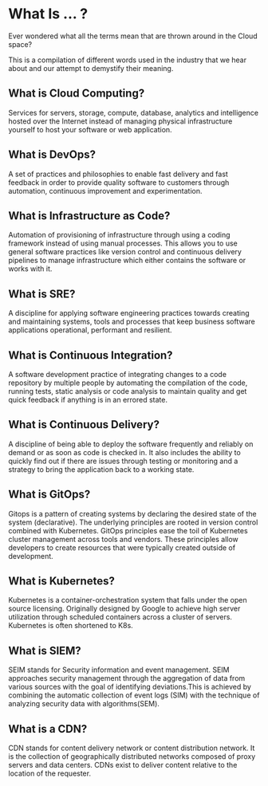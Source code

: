 # What Is ... ?

Ever wondered what all the terms mean that are thrown around in the Cloud space?

This is a compilation of different words used in the industry that we hear about and our attempt to demystify their meaning.

## What is Cloud Computing?

Services for servers, storage, compute, database, analytics and intelligence hosted over the Internet instead of managing physical infrastructure yourself to host your software or web application.

## What is DevOps?

A set of practices and philosophies to enable fast delivery and fast feedback in order to provide quality software to customers through automation, continuous improvement and experimentation.

## What is Infrastructure as Code?

Automation of provisioning of infrastructure through using a coding framework instead of using manual processes. This allows you to use general software practices like version control and continuous delivery pipelines to manage infrastructure which either contains the software or works with it.

## What is SRE?

A discipline for applying software engineering practices towards creating and maintaining systems, tools and processes that keep business software applications operational, performant and resilient.

## What is Continuous Integration?

A software development practice of integrating changes to a code repository by multiple people by automating the compilation of the code, running tests, static analysis or code analysis to maintain quality and get quick feedback if anything is in an errored state.

## What is Continuous Delivery?

A discipline of being able to deploy the software frequently and reliably on demand or as soon as code is checked in. It also includes the ability to quickly find out if there are issues through testing or monitoring and a strategy to bring the application back to a working state.


## What is GitOps?
Gitops is a pattern of creating systems by declaring the desired state of the system (declarative). The underlying principles are rooted in version control combined with Kubernetes. GitOps principles ease the toil of Kubernetes cluster management across tools and vendors.  These principles allow developers to create resources that were typically created outside of development.


## What is Kubernetes?
Kubernetes is a container-orchestration system that falls under the open source licensing. Originally designed by Google to achieve high server utilization through scheduled containers across a cluster of servers. Kubernetes is often shortened to K8s.

## What is SIEM?

SEIM stands for Security information and event management. SEIM approaches security management through the aggregation of data from various sources with the goal of identifying deviations.This is achieved by combining the automatic collection of event logs (SIM) with the technique of analyzing security data with algorithms(SEM).


## What is a CDN?

CDN stands for content delivery network or content distribution network. It is the collection of geographically distributed networks composed of proxy servers and data centers. CDNs exist to deliver content relative to the location of the requester.
